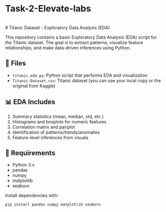 # Task-2-Elevate-labs
<br>
# Titanic Dataset - Exploratory Data Analysis (EDA)

This repository contains a basic Exploratory Data Analysis (EDA) script for the Titanic dataset. The goal is to extract patterns, visualize feature relationships, and make data-driven inferences using Python.

## 📁 Files

- `titanic_eda.py`: Python script that performs EDA and visualization
- `Titanic-Dataset.csv`: Titanic dataset (you can use your local copy or the original from Kaggle)

## 📊 EDA Includes

1. Summary statistics (mean, median, std, etc.)
2. Histograms and boxplots for numeric features
3. Correlation matrix and pairplot
4. Identification of patterns/trends/anomalies
5. Feature-level inferences from visuals

## 📌 Requirements

- Python 3.x
- pandas
- numpy
- matplotlib
- seaborn

Install dependencies with:

```bash
pip install pandas numpy matplotlib seaborn
